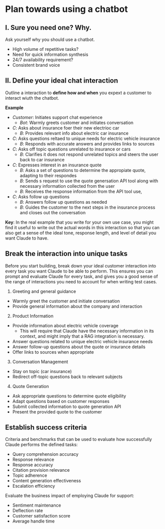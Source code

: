# Plan towards using a chatbot


## I. Sure you need one? Why.
Ask yourself why you should use a chatbot.

- High volume of repetitive tasks?
- Need for quick information synthesis
- 24/7 availability requirement?
- Consistent brand voice



## II. Define your ideal chat interaction

Outline a interaction to **define how and when** you expext a customer to interact wiuth the chatbot.

**Example**

- *Customer*: Initiates support chat experience
    - *Bot*: Warmly greets customer and initiates conversation
- *C*: Asks about insurance foer their new electrioc car
    - *B*: Provides relevant info about electric car insurance
- *C*: Asks questions reltaed to unique needs for electric vehicle insurance
    - *B*: Responds with accurate answers and provides links to sources
- *C*: Asks off topic questions unrelated to insurance or cars
    - *B*: Clarifies it does not respond unrelated topics and steers the user back to car insurance
- *C*: Expresses interest in an insurance quote
    - *B*: Asks a set of questions to determine the appropiate quote, adapting to their respondes
    - *B*: Sends s request to use the quote genersation API tool along with necessary information collected from the user
    - *B*: Receives the response information from the API tool use, 
- *C*: Asks follow up questions
    - *B*: Answers follow up questions as needed
    - *B*: Guides the customer to the next steps in the insurance process and closes out the conversation

**Key**: In the real example that you write for your own use case, you might find it useful to write out the actual words in this interaction so that you can also get a sense of the ideal tone, response length, and level of detail you want Claude to have.


## Break the interaction into unique tasks

Before you start building, break down your ideal customer interaction into every task you want Claude to be able to perform. This ensures you can prompt and evaluate Claude for every task, and gives you a good sense of the range of interactions you need to account for when writing test cases.

1. Greeting and general guidance

- Warmly greet the customer and initiate conversation
- Provide general information about the company and interaction

2. Product Information

- Provide information about electric vehicle coverage
    - This will require that Claude have the necessary information in its context, and might imply that a RAG integration is necessary.
- Answer questions related to unique electric vehicle insurance needs
- Answer follow-up questions about the quote or insurance details
- Offer links to sources when appropriate

3. Conversation Management

- Stay on topic (car insurance)
- Redirect off-topic questions back to relevant subjects

4. Quote Generation

- Ask appropriate questions to determine quote eligibility
- Adapt questions based on customer responses
- Submit collected information to quote generation API
- Present the provided quote to the customer



## Establish success criteria

Criteria and benchmarks that can be used to evaluate how successfully Claude performs the defined tasks:
- Query comprehension accuracy
- Response relevance
- Response accuracy
- Citation provision relevance
- Topic adherence
- Content generation effectiveness
- Escalation efficiency

Evaluate the business impact of employing Claude for support:
- Sentiment maintenance
- Deflection rate
- Customer satisfaction score
- Average handle time


​



